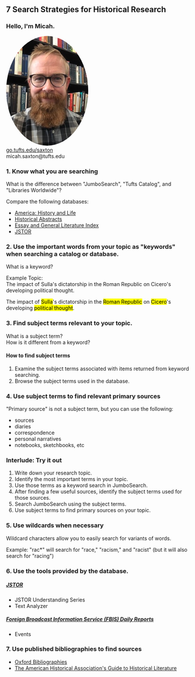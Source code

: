 ## 7 Search Strategies for Historical Research


### Hello, I'm Micah.
<img src="./images/saxton_profile.jpg" height=300 style="border-radius: 50%">
<br>
<a href = "https://go.tufts.edu/saxton" target="_blank">go.tufts.edu/saxton</a>
<br>
micah.saxton@tufts.edu


### 1. Know what you are searching

What is the difference between "JumboSearch", "Tufts Catalog", and "Libraries Worldwide"?

Compare the following databases:
* [America: History and Life](http://www.library.tufts.edu/ezproxy/ezproxy.asp?LOCATION=AmerHistLife) 
* [Historical Abstracts](http://www.library.tufts.edu/ezproxy/ezproxy.asp?LOCATION=HistAbs)
* [Essay and General Literature Index](http://www.library.tufts.edu/ezproxy/ezproxy.asp?LOCATION=FSEssayGenLint)
* [JSTOR](http://www.library.tufts.edu/ezproxy/ezproxy.asp?LOCATION=JSTOR)


### 2. Use the important words from your topic as "keywords" when searching a catalog or database.

What is a keyword?  

Example Topic:  
The impact of Sulla's dictatorship in the Roman Republic on Cicero's developing political thought.

The impact of <mark>Sulla</mark>'s dictatorship in the <mark>Roman Republic</mark> on <mark>Cicero</mark>'s developing <mark>political thought</mark>.


### 3. Find subject terms relevant to your topic.

What is a subject term?  
How is it different from a keyword?

#### How to find subject terms
1. Examine the subject terms associated with items returned from keyword searching.
2. Browse the subject terms used in the database.


### 4. Use subject terms to find relevant primary sources

"Primary source" is not a subject term, but you can use the following:
* sources
* diaries
* correspondence
* personal narratives
* notebooks, sketchbooks, etc


### Interlude: Try it out
1. Write down your research topic.  
2. Identify the most important terms in your topic.  
3. Use those terms as a keyword search in JumboSearch.  
4. After finding a few useful sources, identify the subject terms used for those sources.  
5. Search JumboSearch using the subject terms.
6. Use subject terms to find primary sources on your topic.  



### 5. Use wildcards when necessary

Wildcard characters allow you to easily search for variants of words.  

Example: "rac*" will search for "race," "racism," and "racist" (but it will also search for "racing")


### 6. Use the tools provided by the database.

##### [JSTOR](http://www.library.tufts.edu/ezproxy/ezproxy.asp?LOCATION=JSTOR)
* JSTOR Understanding Series
* Text Analyzer  

##### [Foreign Broadcast Information Service (FBIS) Daily Reports](http://www.library.tufts.edu/ezproxy/ezproxy.asp?LOCATION=RsrcRcrdFBIS)
* Events


### 7. Use published bibliographies to find sources
* [Oxford Bibliographies](http://www.library.tufts.edu/ezproxy/ezproxy.asp?LOCATION=OBO)  
* [The American Historical Association's Guide to Historical Literature](https://tufts-primo.hosted.exlibrisgroup.com/permalink/f/14dinuo/01TUN_ALMA51273467800003851) 